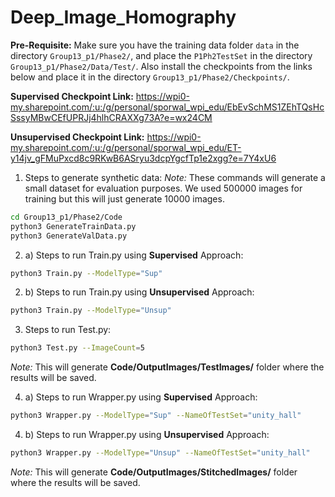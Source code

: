 # Deep_Image_Homography

 **Pre-Requisite:** Make sure you have the training data folder `data` in the directory `Group13_p1/Phase2/`, and place the `P1Ph2TestSet` in the directory `Group13_p1/Phase2/Data/Test/`. Also install the checkpoints from the links below and place it in the directory `Group13_p1/Phase2/Checkpoints/`.

**Supervised Checkpoint Link:** https://wpi0-my.sharepoint.com/:u:/g/personal/sporwal_wpi_edu/EbEvSchMS1ZEhTQsHcSssyMBwCEfUPRJj4hlhCRAXXg73A?e=wx24CM

**Unsupervised Checkpoint Link:** https://wpi0-my.sharepoint.com/:u:/g/personal/sporwal_wpi_edu/ET-y14jv_gFMuPxcd8c9RKwB6ASryu3dcpYgcfTp1e2xgg?e=7Y4xU6

1. Steps to generate synthetic data:
*Note:* These commands will generate a small dataset for evaluation purposes. We used 500000 images for training but this will just generate 10000 images.
```bash
cd Group13_p1/Phase2/Code 
python3 GenerateTrainData.py
python3 GenerateValData.py
```

2. a) Steps to run Train.py using **Supervised** Approach:
```bash
python3 Train.py --ModelType="Sup"
```
2. b) Steps to run Train.py using **Unsupervised** Approach:
```bash
python3 Train.py --ModelType="Unsup"
```
3. Steps to run Test.py:
```bash
python3 Test.py --ImageCount=5 
```
*Note:* This will generate **Code/OutputImages/TestImages/** folder where the results will be saved.

4. a) Steps to run Wrapper.py using **Supervised** Approach:
```bash
python3 Wrapper.py --ModelType="Sup" --NameOfTestSet="unity_hall"
```
4. b) Steps to run Wrapper.py using **Unsupervised** Approach:
```bash
python3 Wrapper.py --ModelType="Unsup" --NameOfTestSet="unity_hall"
```
*Note:* This will generate **Code/OutputImages/StitchedImages/** folder where the results will be saved.

